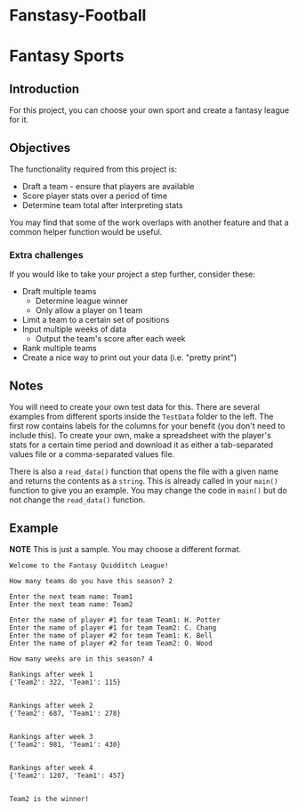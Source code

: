 # Fanstasy-Football
# Fantasy Sports

## Introduction
For this project, you can choose your own sport and create a fantasy league for it.

## Objectives
The functionality required from this project is:

- Draft a team - ensure that players are available
- Score player stats over a period of time
- Determine team total after interpreting stats

You may find that some of the work overlaps with another feature and that a common helper function would be useful.

### Extra challenges
If you would like to take your project a step further, consider these:

- Draft multiple teams
    - Determine league winner
    - Only allow a player on 1 team
- Limit a team to a certain set of positions
- Input multiple weeks of data
    - Output the team's score after each week
- Rank multiple teams
- Create a nice way to print out your data (i.e. "pretty print")

## Notes
You will need to create your own test data for this. There are several examples from different sports inside the `TestData` folder to the left. The first row contains labels for the columns for your benefit (you don't need to include this). To create your own, make a spreadsheet with the player's stats for a certain time period and download it as either a tab-separated values file or a comma-separated values file.

There is also a `read_data()` function that opens the file with a given name and returns the contents as a `string`. This is already called in your `main()` function to give you an example. You may change the code in `main()` but do not change the `read_data()` function.

## Example
**NOTE** This is just a sample. You may choose a different format.

```
Welcome to the Fantasy Quidditch League!

How many teams do you have this season? 2

Enter the next team name: Team1
Enter the next team name: Team2

Enter the name of player #1 for team Team1: H. Potter
Enter the name of player #1 for team Team2: C. Chang
Enter the name of player #2 for team Team1: K. Bell
Enter the name of player #2 for team Team2: O. Wood

How many weeks are in this season? 4

Rankings after week 1
{'Team2': 322, 'Team1': 115}


Rankings after week 2
{'Team2': 687, 'Team1': 278}


Rankings after week 3
{'Team2': 981, 'Team1': 430}


Rankings after week 4
{'Team2': 1207, 'Team1': 457}


Team2 is the winner!
```
